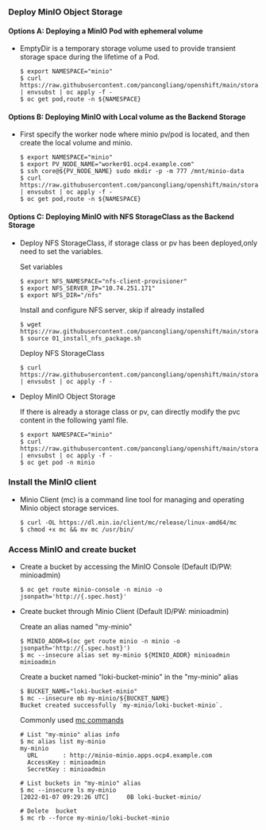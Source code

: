 ### Deploy MinIO Object Storage

#### Options A: Deploying a MinIO Pod with ephemeral volume

* EmptyDir is a temporary storage volume used to provide transient storage space during the lifetime of a Pod.  

  ~~~
  $ export NAMESPACE="minio"
  $ curl https://raw.githubusercontent.com/pancongliang/openshift/main/storage/minio/deploy_minio_with_ephemeral_volume.yaml | envsubst | oc apply -f -
  $ oc get pod,route -n ${NAMESPACE}
  ~~~

#### Options B: Deploying MinIO with Local volume as the Backend Storage

* First specify the worker node where minio pv/pod is located, and then create the local volume and minio.

  ~~~
  $ export NAMESPACE="minio"
  $ export PV_NODE_NAME="worker01.ocp4.example.com"
  $ ssh core@${PV_NODE_NAME} sudo mkdir -p -m 777 /mnt/minio-data
  $ curl https://raw.githubusercontent.com/pancongliang/openshift/main/storage/minio/deploy_minio_with_local_storage.yaml | envsubst | oc apply -f -
  $ oc get pod,route -n ${NAMESPACE}
  ~~~

#### Options C: Deploying MinIO with NFS StorageClass as the Backend Storage

* Deploy NFS StorageClass, if storage class or pv has been deployed,only need to set the variables.

  Set variables
  ~~~
  $ export NFS_NAMESPACE="nfs-client-provisioner"
  $ export NFS_SERVER_IP="10.74.251.171"
  $ export NFS_DIR="/nfs"
  ~~~
  Install and configure NFS server, skip if already installed
  ~~~
  $ wget https://raw.githubusercontent.com/pancongliang/openshift/main/storage/nfs_storageclass/01_install_nfs_package.sh
  $ source 01_install_nfs_package.sh
  ~~~
  Deploy NFS StorageClass
  ~~~
  $ curl https://raw.githubusercontent.com/pancongliang/openshift/main/storage/nfs_storageclass/02_deploy_nfs_storageclass.yaml | envsubst | oc apply -f -
  ~~~

* Deploy MinIO Object Storage
  
  If there is already a storage class or pv, can directly modify the pvc content in the following yaml file.
  ~~~
  $ export NAMESPACE="minio"
  $ curl https://raw.githubusercontent.com/pancongliang/openshift/main/storage/minio/deploy_minio_with_persistent_volume.yaml | envsubst | oc apply -f -
  $ oc get pod -n minio
  ~~~

### Install the MinIO client

* Minio Client (mc) is a command line tool for managing and operating Minio object storage services.

  ~~~
  $ curl -OL https://dl.min.io/client/mc/release/linux-amd64/mc
  $ chmod +x mc && mv mc /usr/bin/
  ~~~

### Access MinIO and create bucket

* Create a bucket by accessing the MinIO Console (Default ID/PW: minioadmin)
 
  ~~~
  $ oc get route minio-console -n minio -o jsonpath='http://{.spec.host}'
  ~~~

* Create bucket through Minio Client (Default ID/PW: minioadmin)
  
  Create an alias named "my-minio"
  ~~~    
  $ MINIO_ADDR=$(oc get route minio -n minio -o jsonpath='http://{.spec.host}')
  $ mc --insecure alias set my-minio ${MINIO_ADDR} minioadmin minioadmin
  ~~~ 
  Create a bucket named "loki-bucket-minio" in the "my-minio" alias
  ~~~
  $ BUCKET_NAME="loki-bucket-minio"
  $ mc --insecure mb my-minio/${BUCKET_NAME}
  Bucket created successfully `my-minio/loki-bucket-minio`.
  ~~~
  Commonly used [mc commands](https://min.io/docs/minio/linux/reference/minio-mc.html?ref=docs#command-quick-reference)
  ~~~
  # List "my-minio" alias info
  $ mc alias list my-minio
  my-minio
    URL       : http://minio-minio.apps.ocp4.example.com
    AccessKey : minioadmin
    SecretKey : minioadmin

  # List buckets in "my-minio" alias
  $ mc --insecure ls my-minio
  [2022-01-07 09:29:26 UTC]     0B loki-bucket-minio/

  # Delete  bucket
  $ mc rb --force my-minio/loki-bucket-minio
  ~~~  

